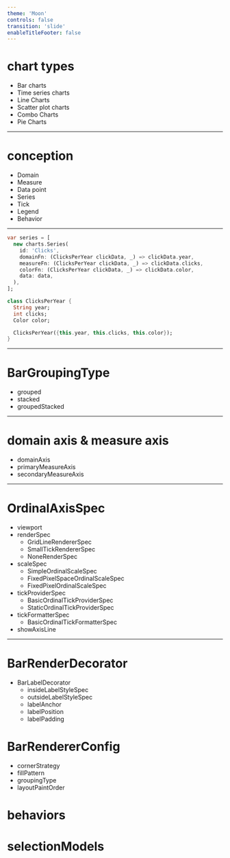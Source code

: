 ```yaml
---
theme: 'Moon'
controls: false
transition: 'slide'
enableTitleFooter: false
---
```


# chart types

- Bar charts
- Time series charts
- Line Charts
- Scatter plot charts
- Combo Charts
- Pie Charts

---

# conception

- Domain
- Measure
- Data point
- Series
- Tick
- Legend
- Behavior

---

```dart
var series = [
  new charts.Series(
    id: 'Clicks',
    domainFn: (ClicksPerYear clickData, _) => clickData.year,
    measureFn: (ClicksPerYear clickData, _) => clickData.clicks,
    colorFn: (ClicksPerYear clickData, _) => clickData.color,
    data: data,
  ),
];

class ClicksPerYear {
  String year;
  int clicks;
  Color color;

  ClicksPerYear({this.year, this.clicks, this.color});
}
```

---

# BarGroupingType

- grouped
- stacked
- groupedStacked

---

# domain axis & measure axis

* domainAxis
* primaryMeasureAxis
* secondaryMeasureAxis

---

# OrdinalAxisSpec

- viewport
- renderSpec
  - GridLineRendererSpec
  - SmallTickRendererSpec
  - NoneRenderSpec
- scaleSpec
  - SimpleOrdinalScaleSpec
  - FixedPixelSpaceOrdinalScaleSpec
  - FixedPixelOrdinalScaleSpec
- tickProviderSpec
  - BasicOrdinalTickProviderSpec
  - StaticOrdinalTickProviderSpec
- tickFormatterSpec
  - BasicOrdinalTickFormatterSpec
- showAxisLine

---

# BarRenderDecorator

- BarLabelDecorator
  - insideLabelStyleSpec
  - outsideLabelStyleSpec
  - labelAnchor
  - labelPosition
  - labelPadding

# BarRendererConfig

- cornerStrategy
- fillPattern
- groupingType
- layoutPaintOrder

# behaviors

# selectionModels
